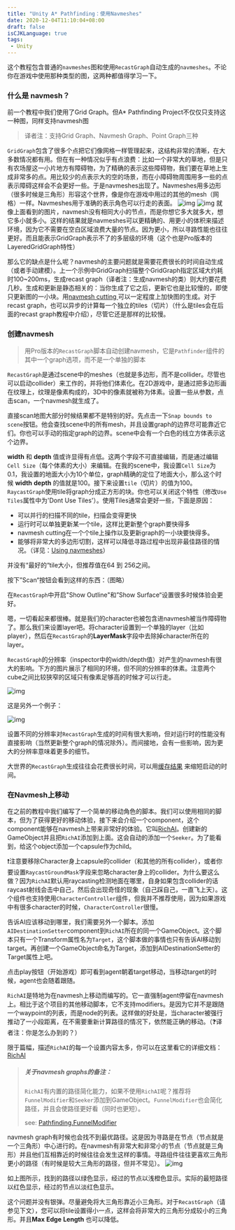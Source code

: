 ```yaml
---
title: "Unity A* Pathfinding：使用Navmeshes"
date: 2020-12-04T11:10:04+08:00
draft: false
isCJKLanguage: true
tags:
 - Unity
---
```


这个教程包含普通的`navmeshes`图和使用`RecastGraph`自动生成的`navmeshes`。不论你在游戏中使用那种类型的图，这两种都值得学习一下。

### 什么是 navmesh？

前一个教程中我们使用了Grid Graph。但A* Pathfinding Project不仅仅只支持这一种图，同样支持navmesh图

> 译者注：支持Grid Graph、Navmesh Graph、Point Graph三种

`GridGraph`包含了很多个点把它们像网格一样管理起来，这结构非常的清晰，在大多数情况都有用。但在有一种情况似乎有点浪费：比如一个非常大的草地，但是只有农场屋这一小片地方有障碍物，为了精确的表示这些障碍物，我们要在草地上生成非常多的点。用比较少的点表示大的空的场景，而在小障碍物周围用多一些的点表示障碍这样会不会更好一些。于是navmeshes出现了。Navmeshes用多边形（很多时候是三角形）形容这个世界，像是你在游戏中用过的其他的mesh（网格）一样。Navmeshes用于准确的表示角色可以行走的表面。
![img](https://arongranberg.com/astar/docs/images/navmeshGraph.png)
![img](https://arongranberg.com/astar/docs/images/navmeshgraph_graph.png)
就像上面看到的图片，navmesh没有相同大小的节点，而是你想它多大就多大，想它多小就多小。这样的结果就是navmeshes可以更精确的、用更小的体积来描述环境，因为它不需要在空白区域浪费大量的节点。因为更小，所以寻路性能也往往更好。而且能表示GridGraph表示不了的多层级的环境（这个也是Pro版本的LayeredGridGraph特性）

那么它的缺点是什么呢？navmesh的主要问题就是需要花费很长的时间自动生成（或者手动建模）。上一个示例中GridGraph扫描整个GridGraph指定区域大约耗时100~200ms，生成recast graph（译者注：生成navmesh的类）则大约要花费几秒。生成和更新是静态相关的：当你生成了它之后，更新它也是比较慢的，即使只更新图的一小块。用[navmesh cutting ](https://arongranberg.com/astar/docs/navmeshcut.html)可以一定程度上加快图的生成。对于recast graph，也可以异步的计算每一个独立的tiles（切片）（什么是tiles会在后面的recast graph教程中介绍），尽管它还是那样的比较慢。

### 创建navmesh

> 用Pro版本的`RecastGraph`脚本自动创建navmesh，它是`Pathfinder`组件的其中一个graph选项，而不是一个单独的脚本

`RecastGraph`是通过scene中的meshes（也就是多边形，而不是collider。尽管也可以启动collider）来工作的，并将他们体素化。在2D游戏中，是通过把多边形画在纹理上，纹理是像素构成的，3D中的像素就被称为体素。设置一些从参数，点击scan，一个navmesh就生成了。

直接scan地图大部分时候结果都不是特别的好。先点击一下`Snap bounds to scene`按钮。他会查找scene中的所有mesh，并且设置graph的边界尽可能靠近它们。你也可以手动的指定graph的边界。scene中会有一个白色的线立方体表示这个边界。

**width** 和 **depth** 值或许显得有点低。这两个字段不可直接编辑，而是通过编辑`Cell Size`（每个体素的大小）来编辑。在我的scene中，我设置`Cell Size`为0.1，我设置的地面大小为10个单位，graph精确的定位了地面大小，那么这个时候 **width**  **depth** 的值就是100。接下来设置`tile`（切片）的值为100。`RaycastGraph`使用tile将graph分成正方形的块。你也可以关闭这个特性（修改`Use Tiles`属性中为'Dont Use Tiles'）。使用Tiles通常会更好一些，下面是原因：

- 可以并行的扫描不同的tile，扫描会变得更快
- 运行时可以单独更新某一个tile，这样比更新整个graph要快得多
- navmesh cutting在一个个tile上操作以及更新graph的一小块要快得多。
- 能够将非常大的多边形切割，这样可以降低寻路过程中出现非最佳路径的情况。（详见：[Using navmeshes](https://arongranberg.com/astar/docs/getstarted2.html)）

并没有“最好的“tile大小，但推荐值在64 到 256之间。

按下”Scan“按钮会看到这样的东西：（图略）

在`RecastGraph`中开启"Show Outline"和”Show Surface“设置很多时候体验会更好。

嗯，一切看起来都很棒。就是我们的character也被包含进navmesh被当作障碍物了。那么我们来设置layer吧。将character设置到一个单独的layer（比如player），然后在`RecastGraph`的**LayerMask**字段中去除掉character所在的layer。

`RecastGraph`的分辨率（inspector中的width/depth值）对产生的navmesh有很大的影响。下方的图片展示了相同的环境，但不同的分辨率的体素。注意两个cube之间比较狭窄的区域只有像素足够高的时候才可以行走。

![img](https://arongranberg.com/astar/docs/images/getstarted2/recast_resolution.png)

这是另外一个例子：

![img](https://arongranberg.com/astar/docs/images/recast/cell_size.gif)

设置不同的分辨率对`RecastGraph`生成的时间有很大影响，但对运行时的性能没有直接影响（当然更新整个graph的情况除外）。而间接地，会有一些影响，因为更大的分辨率意味着更多的细节。

大世界的`RecastGraph`生成往往会花费很长时间，可以用[缓存结果](https://arongranberg.com/astar/docs/saveloadgraphs.html) 来缩短启动的时间。

### 在Navmesh上移动

在之前的教程中我们编写了一个简单的移动角色的脚本。我们可以使用相同的脚本，但为了获得更好的移动体验，接下来会介绍一个component，这个component能够在navmesh上带来非常好的体验。它叫[RichAI](https://arongranberg.com/astar/docs/richai.html)。创建新的GameObject并且把`RichAI`添加到上面。这会自动的添加一个`Seeker`。为了能看到，给这个object添加一个capsule作为child。

❗注意要移除Character身上capsule的collider（和其他的所有collider），或者你要设置`RaycastGroundMask`字段来忽略character身上的collider。为什么要这么做？因为`RichAI`默认用raycasting检测地面在哪里，自身如果包含collider的话raycast射线会击中自己，然后会出现奇怪的现象（自己踩自己，一直飞上天）。这个组件也支持使用`CharacterController`组件，但我并不推荐使用，因为如果游戏中有很多character的时候，`CharacterController`很慢。

告诉AI应该移动到哪里，我们需要另外一个脚本。添加`AIDestinationSetter`component到`RichAI`所在的同一个GameObject。这个脚本只有一个Transform属性名为`Target`，这个脚本做的事情也只有告诉AI移动到target。再创建一个GameObject命名为Target，添加到AIDestinationSetter的Target属性上吧。

点击play按钮（开始游戏）即可看到agent朝着target移动，当移动target的时候，agent也会随着跟随。

`RichAI`是特地为在navmesh上移动而编写的。它一直强制agent停留在navmesh上。相比于这个项目的其他移动脚本，它不支持modifiers。是因为它并不是跟随一个waypoint的列表，而是node的列表。这样做的好处是，当character被强行推动了一小段距离，在不需要重新计算路径的情况下，依然能正确的移动。（❓译者注：你是怎么办到的？）

限于篇幅，描述`RichAI`的每一个设置内容太多，你可以在这里看它的详细文档：[RichAI](https://arongranberg.com/astar/docs/richai.html)

> ##### 关于navmesh graphs的备注：
>
> `RichAI`有内置的路径简化能力，如果不使用`RichAI`呢？推荐将`FunnelModifier`和`Seeker`添加到GameObject。`FunnelModifier`也会简化路径，并且会使路径更好看（同时也更短）。
>
> see: [Pathfinding.FunnelModifier](https://arongranberg.com/astar/docs/funnelmodifier.html)

navmesh graph有时候也会找不到最优路径。这是因为寻路是在节点（节点就是一个三角形）中心进行的。在navmesh有非常大和非常小的节点（节点就是三角形）并且他们互相靠近的时候往往会发生这样的事情。寻路组件往往更喜欢三角形更小的路径（有时候是较大三角形的路径，但并不常见）。
![img](https://arongranberg.com/astar/docs/images/getstarted2/navmesh_suboptimal.png)

如上图所示，找到的路径以绿色显示，经过的节点以浅橙色显示。实际的最短路径以红色显示，经过的节点以淡红色显示。

这个问题并没有银弹。尽量避免将大三角形靠近小三角形。对于`RecastGraph`（请参见下文），您可以将tile设置得小一点，这样会将非常大的三角形分成较小的三角形。并且**Max** **Edge** **Length** 也可以降低。